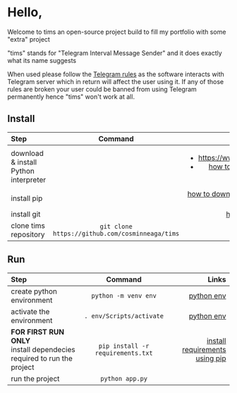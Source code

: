 <!-- # Hello there we are still in development -->
<!--  -->
<!-- > TEST VIEW: https://timstestenv.herokuapp.com/ -->
<!--  -->
<!-- ![KEEP CALM my status is under CONSTRUCTION](/static/img/kcuc.webp "KEEP CALM my status is under CONSTRUCTION") -->

# Hello,

Welcome to tims an open-source project build to fill my portfolio with some "extra" project

"tims" stands for "Telegram Interval Message Sender" and it does exactly what its name suggests

When used please follow the [Telegram rules](https://telegram.org/tos) as the software interacts with Telegram server which in return will affect the user using it. If any of those rules are broken your user could be banned from using Telegram permanently hence "tims" won't work at all.


## Install
| Step                                  |                     Command                     |                                                                                                                                        Links |
| :------------------------------------ | :---------------------------------------------: | -------------------------------------------------------------------------------------------------------------------------------------------: |
| download & install Python interpreter |                                                 | <ul><li>https://www.python.org/</li><li>[how to download and install python](https://wiki.python.org/moin/BeginnersGuide/Download)</li></ul> |
| install pip                           |                                                 |                                                               [how to download and install pip](https://pip.pypa.io/en/stable/installation/) |
| install git                           |                                                 |                                                          [how to install git](https://git-scm.com/book/en/v2/Getting-Started-Installing-Git) |
| clone tims repository                 | `git clone https://github.com/cosminneaga/tims` |                                                                                                  [tims](https://github.com/cosminneaga/tims) |

## Run
| Step                                                                        |              Command              |                                                                                      Links |
| :-------------------------------------------------------------------------- | :-------------------------------: | -----------------------------------------------------------------------------------------: |
| create python environment                                                   |       `python -m venv env`        |                                 [python env](https://docs.python.org/3/tutorial/venv.html) |
| activate the environment                                                    |     `. env/Scripts/activate`      |                                 [python env](https://docs.python.org/3/tutorial/venv.html) |
| **FOR FIRST RUN ONLY** <br> install dependecies required to run the project | `pip install -r requirements.txt` | [install requirements using pip](https://note.nkmk.me/en/python-pip-install-requirements/) |
| run the project                                                             |          `python app.py`          |                                                                                            |
